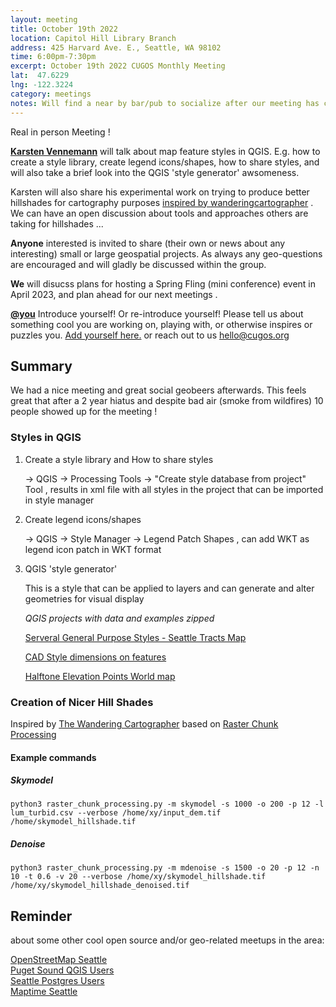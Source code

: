 ```yaml
---
layout: meeting
title: October 19th 2022
location: Capitol Hill Library Branch
address: 425 Harvard Ave. E., Seattle, WA 98102
time: 6:00pm-7:30pm
excerpt: October 19th 2022 CUGOS Monthly Meeting
lat:  47.6229
lng: -122.3224
category: meetings
notes: Will find a near by bar/pub to socialize after our meeting has concluded ! Sorry no virtual access for this meeting for now, but as promised we will work hard to make this happen in the near future
---
```

Real in person Meeting !
 
**[Karsten Vennemann](https://www.linkedin.com/in/karstenvennemann/)** will talk about map feature styles in QGIS. E.g. how to create a style library, create legend icons/shapes, how to share styles, and will also take a brief look into the QGIS 'style generator' awsomeness.

Karsten will also share his experimental work on trying to produce better hillshades for cartography purposes [inspired by wanderingcartographer](https://wanderingcartographer.wordpress.com/tag/raster-chunk-processing/) . We can have an open discussion about tools and approaches others are taking for hillshades ...

**Anyone** interested is invited to share (their own or news about any interesting) small or large geospatial projects. As always any geo-questions are encouraged and will gladly be discussed within the group.

**We** will disucss plans for hosting a Spring Fling (mini conference) event in April 2023, and plan ahead for our next meetings .

**[@you](http://cugos.org/people/)** Introduce yourself! Or re-introduce yourself! Please tell us about something cool you are working on, playing with, or otherwise inspires or puzzles you. [Add yourself here.](https://github.com/cugos/cugos.github.com/blob/master/meetings/_posts/2022-10-19-cugos_monthly.md) or reach out to us hello@cugos.org

## Summary

We had a nice meeting and great social geobeers afterwards. This feels great that after a 2 year hiatus and despite bad air (smoke from wildfires) 10 people showed up for the meeting !

### Styles in QGIS
1. Create a style library and How to share styles 
    
   -> QGIS -> Processing Tools -> "Create style database from project" Tool , results in xml file with all styles in the project that can be imported in style manager

2. Create legend icons/shapes

   -> QGIS -> Style Manager -> Legend Patch Shapes , can add WKT as legend icon patch in WKT format 

3. QGIS 'style generator'

     This is a style that can be applied to layers and can generate and alter geometries for visual display
     
     *QGIS projects with data and examples zipped*

     [Serveral General Purpose Styles - Seattle Tracts Map](http://www.terragis.net/docs/cugos/qgis_geometry_generator/geom_gen.zip)

     [CAD Style dimensions on features](http://www.terragis.net/docs/cugos/qgis_geometry_generator/dimensions.zip)

     [Halftone Elevation Points World map](http://www.terragis.net/docs/cugos/qgis_geometry_generator/HalftoneElevationPoints.zip)

### Creation of Nicer Hill Shades
Inspired by [The Wandering Cartographer](https://wanderingcartographer.wordpress.com/tag/raster-chunk-processing/)
based on [Raster Chunk Processing](https://gisjake.blogspot.com/2018/10/introducing-rasterchunkprocessingpy-aka.html)

#### Example commands
 
##### Skymodel
`python3 raster_chunk_processing.py -m skymodel -s 1000 -o 200 -p 12 -l lum_turbid.csv --verbose /home/xy/input_dem.tif /home/skymodel_hillshade.tif`

##### Denoise
`python3 raster_chunk_processing.py -m mdenoise -s 1500 -o 20 -p 12 -n 10 -t 0.6 -v 20 --verbose /home/xy/skymodel_hillshade.tif /home/xy/skymodel_hillshade_denoised.tif`
 

## Reminder 
about some other cool open source and/or geo-related meetups in the area:

[OpenStreetMap Seattle](https://www.meetup.com/OpenStreetMap-Seattle/)  
[Puget Sound QGIS Users](https://www.meetup.com/Puget-Sound-QGIS-Users-Group/)  
[Seattle Postgres Users](https://www.meetup.com/Seattle-Postgres/)  
[Maptime Seattle](https://www.meetup.com/MaptimeSEA/)
